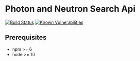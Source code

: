 # Photon and Neutron Search Api

[![Build Status](https://travis-ci.org/SciCatProject/panosc-search-api.svg?branch=master)](https://travis-ci.org/SciCatProject/panosc-search-api)
[![Known Vulnerabilities](https://snyk.io/test/github/SciCatProject/panosc-search-api/master/badge.svg?targetFile=package.json)](https://snyk.io/test/github/SciCatProject/panosc-search-api/master?targetFile=package.json)

## Prerequisites

- npm >= 6
- node >= 10
